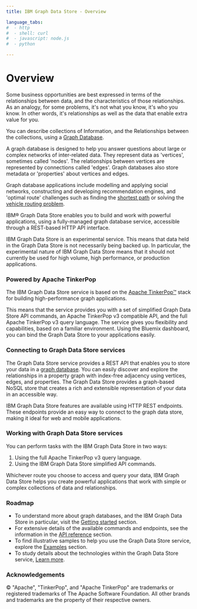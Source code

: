 ```yaml
---
title: IBM Graph Data Store - Overview

language_tabs:
#  - http
#  - shell: curl
#  - javascript: node.js
#  - python

---
```


# Overview

Some business opportunities are best expressed in terms of the relationships between data,
and the characteristics of those relationships.
As an analogy,
for some problems,
it's not what you know,
it's who you know.
In other words,
it's relationships as well as the data that enable extra value for you.

You can describe collections of Information,
and the Relationships between the collections,
using a [Graph Database](http://en.wikipedia.org/wiki/Graph_database).

A graph database is designed to help you answer questions about large or complex networks of inter-related data.
They represent data as 'vertices',
sometimes called 'nodes'.
The relationships between vertices are represented by connections called 'edges'.
Graph databases also store metadata or 'properties' about vertices and edges.

Graph database applications include modelling and applying social networks,
constructing and developing recommendation engines,
and 'optimal route' challenges such as finding the [shortest path](https://en.wikipedia.org/wiki/Shortest_path_problem)
or solving the [vehicle routing problem](https://en.wikipedia.org/wiki/Vehicle_routing_problem).

IBM&reg; Graph Data Store enables you to build and work with powerful applications,
using a fully-managed graph database service,
accessible through a REST-based HTTP API interface.

<aside class="warning">IBM Graph Data Store is an experimental service.
This means that data held in the Graph Data Store is not necessarily being backed up.
In particular,
the experimental nature of IBM Graph Data Store means that it should not currently be used for high volume,
high performance, or production applications.</aside> 

### Powered by Apache TinkerPop

The IBM Graph Data Store service is based on the
[Apache TinkerPop&trade;](http://tinkerpop.incubator.apache.org/)
stack for building high-performance graph applications.

This means that the service provides you with a set of simplified Graph Data Store API commands,
an Apache TinkerPop v3 compatible API,
and the full Apache TinkerPop v3 query language.
The service gives you flexibility and capabilities,
based on a familiar environment.
Using the Bluemix dashboard,
you can bind the Graph Data Store to your applications easily.

### Connecting to Graph Data Store services

The Graph Data Store service provides a REST API that enables you to store your
data in a [graph database]().
You can easily discover and explore the relationships in a property graph with index-free adjacency using vertices, edges, and properties. The Graph Data Store provides a graph-based NoSQL store that creates a rich
and extensible representation of your data in an accessible way.


IBM Graph Data Store features are available using HTTP REST endpoints.
These endpoints provide an easy way to connect to the graph data store,
making it ideal for web and mobile applications.

### Working with Graph Data Store services

You can perform tasks with the IBM Graph Data Store in two ways:

1.	Using the full Apache TinkerPop v3 query language.
2.	Using the IBM Graph Data Store simplified API commands.

Whichever route you choose to access and query your data,
IBM Graph Data Store helps you create powerful applications
that work with simple or complex collections of data and relationships.

### Roadmap

-	To understand more about graph databases,
	and the IBM Graph Data Store in particular,
	visit the [Getting started](gettingstarted.html) section.
-	For extensive details of the available commands and endpoints,
	see the information in the [API reference](api.html) section.
-	To find illustrative samples to help you use the Graph Data Store service,
	explore the [Examples](examples.html) section.
-	To study details about the technologies within the Graph Data Store service,
	[Learn more](learnmore.html).

### Acknowledgements

&copy; "Apache", "TinkerPop", and "Apache TinkerPop" are trademarks or registered trademarks of The Apache Software Foundation. All other brands and trademarks are the property of their respective owners.